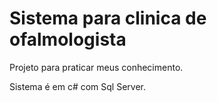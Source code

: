# Sistema para clinica de ofalmologista
Projeto para praticar meus conhecimento.

Sistema é em c# com Sql Server.
